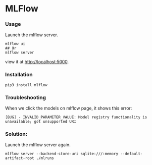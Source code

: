 # MLFlow

### Usage

Launch the mlflow server.

```
mlflow ui
## Or
mlflow server 
```

 view it at [http://localhost:5000](http://localhost:5000/).

### Installation

```
pip3 install mlflow
```



### Troubleshooting

When we click the models on mlflow page, it shows this error:
```
[BUG] - INVALID_PARAMETER_VALUE: Model registry functionality is unavailable; got unsupported URI
```

### Solution:

Launch the mlflow server again.

```
mlflow server --backend-store-uri sqlite:///:memory --default-artifact-root ./mlruns
```

